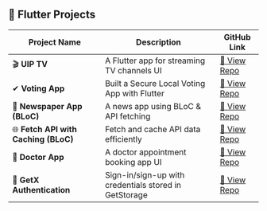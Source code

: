## 🚀 Flutter Projects

| Project Name  | Description | GitHub Link |
|--------------|------------|------------|
| 🎬 **UIP TV** | A Flutter app for streaming TV channels UI | [🔗 View Repo](https://github.com/sabiruzzaman/uip_tv) |
|✔   **Voting App** | Built a Secure Local Voting App with Flutter | [🔗 View Repo](https://github.com/sabiruzzaman/voting_app) |
| 📰 **Newspaper App (BLoC)** | A news app using BLoC & API fetching | [🔗 View Repo](https://github.com/sabiruzzaman/newspaper-app-bloc) |
| 🌐 **Fetch API with Caching (BLoC)** | Fetch and cache API data efficiently | [🔗 View Repo](https://github.com/sabiruzzaman/fetch_api_with_caching_bloc) |
| 🏥 **Doctor App** | A doctor appointment booking app UI | [🔗 View Repo](https://github.com/sabiruzzaman/doctor_app) |
| 🔐 **GetX Authentication** | Sign-in/sign-up with credentials stored in GetStorage | [🔗 View Repo](https://github.com/sabiruzzaman/getX_authentication) |
